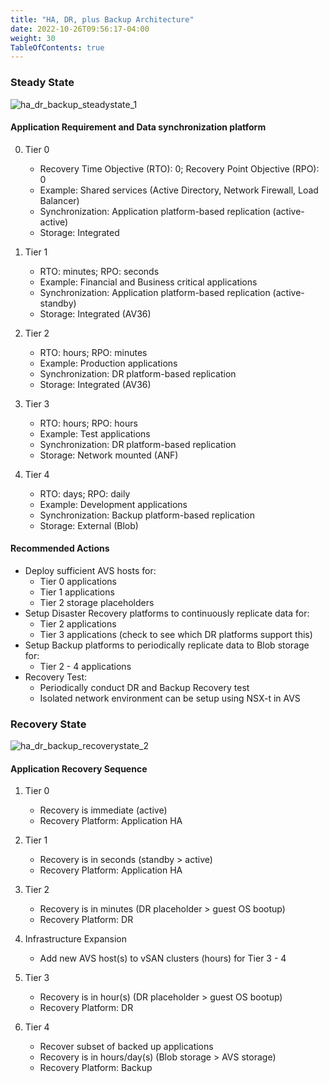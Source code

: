 ```yaml
---
title: "HA, DR, plus Backup Architecture"
date: 2022-10-26T09:56:17-04:00
weight: 30
TableOfContents: true
---
```


### Steady State

![ha_dr_backup_steadystate_1](http://drive.google.com/uc?export=view&id=19O5Es0A8ZKCMzRhwL-euPOcBi8876x87)

#### Application Requirement and Data synchronization platform
0. Tier 0
	- Recovery Time Objective (RTO): 0; Recovery Point Objective (RPO): 0
	- Example: Shared services (Active Directory, Network Firewall, Load Balancer)
	- Synchronization: Application platform-based replication (active-active)
	- Storage: Integrated

1. Tier 1
	- RTO: minutes; RPO: seconds
	- Example: Financial and Business critical applications
	- Synchronization: Application platform-based replication (active-standby)
	- Storage: Integrated (AV36)

2. Tier 2
	- RTO: hours; RPO: minutes
	- Example: Production applications
	- Synchronization: DR platform-based replication
	- Storage: Integrated (AV36)

3. Tier 3
	- RTO: hours; RPO: hours
	- Example: Test applications
	- Synchronization: DR platform-based replication
	- Storage: Network mounted (ANF)

4. Tier 4
	- RTO: days; RPO: daily
	- Example: Development applications
	- Synchronization: Backup platform-based replication
	- Storage: External (Blob)


#### Recommended Actions
- Deploy sufficient AVS hosts for:
	- Tier 0 applications
	- Tier 1 applications 
	- Tier 2 storage placeholders
- Setup Disaster Recovery platforms to continuously replicate data for:
	- Tier 2 applications 
	- Tier 3 applications (check to see which DR platforms support this)
- Setup Backup platforms to periodically replicate data to Blob storage for:
	- Tier 2 - 4 applications 
- Recovery Test:
	- Periodically conduct DR and Backup Recovery test 
	- Isolated network environment can be setup using NSX-t in AVS



### Recovery State

![ha_dr_backup_recoverystate_2](http://drive.google.com/uc?export=view&id=1rdkenTlnUNNmf73D-pukPfpQeWxh9q7W)

#### Application Recovery Sequence

1. Tier 0
	- Recovery is immediate (active)
	- Recovery Platform: Application HA

2. Tier 1
	- Recovery is in seconds (standby > active)
	- Recovery Platform: Application HA

3. Tier 2
	- Recovery is in minutes (DR placeholder > guest OS bootup)
	- Recovery Platform: DR

4. Infrastructure Expansion
	- Add new AVS host(s) to vSAN clusters (hours) for Tier 3 - 4

5. Tier 3
	- Recovery is in hour(s) (DR placeholder > guest OS bootup)
	- Recovery Platform: DR

6. Tier 4
	- Recover subset of backed up applications
	- Recovery is in hours/day(s) (Blob storage > AVS storage)
	- Recovery Platform: Backup

